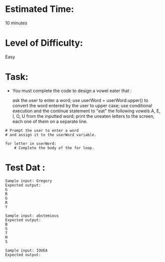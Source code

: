 # Estimated Time:
10 minutes

# Level of Difficulty:
Easy

# Task:
* You must complete the code to design a vowel eater that :

  ask the user to enter a word;
  use userWord = userWord.upper() to convert the word entered by the user to upper case; 
  use conditional execution and the continue statement to "eat" the following vowels A, E, I, O, U from the inputted word;
  print the uneaten letters to the screen, each one of them on a separate line.

```
# Prompt the user to enter a word
# and assign it to the userWord variable.

for letter in userWord:
    # Complete the body of the for loop.

```
# Test Dat :
```
Sample input: Gregory
Expected output: 
G
R
G
R
Y

Sample input: abstemious
Expected output: 
B
S
T
M
S

Sample input: IOUEA
Expected output: 
```
